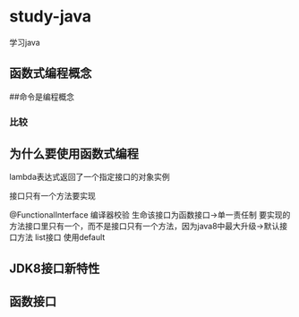 # study-java
学习java

## 函数式编程概念

##命令是编程概念

### 比较

## 为什么要使用函数式编程

lambda表达式返回了一个指定接口的对象实例

接口只有一个方法要实现


@FunctionalInterface 编译器校验 生命该接口为函数接口->单一责任制
要实现的方法接口里只有一个，而不是接口只有一个方法，因为java8中最大升级->默认接口方法
list接口 使用default

## JDK8接口新特性
## 函数接口